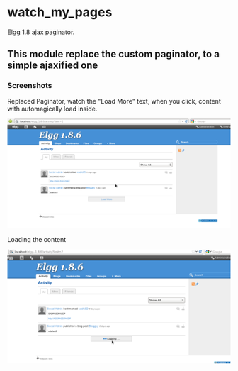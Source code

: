 watch_my_pages
==============

Elgg 1.8 ajax paginator.


## This module replace the custom paginator, to a simple ajaxified one


### Screenshots

Replaced Paginator, watch the "Load More" text, when you click, content with automagically load inside.

![Ajax Paginator](https://github.com/KeetupTeam/watch_my_pages/raw/master/graphics/screen1.png "Ajax Paginator")


Loading the content

![Loading Ajax Paginator](https://github.com/KeetupTeam/watch_my_pages/raw/master/graphics/screen2.png "Loading Ajax Paginator")
